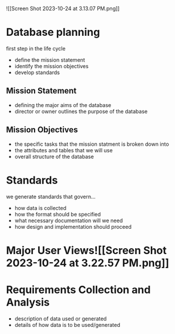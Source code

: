 ![[Screen Shot 2023-10-24 at 3.13.07 PM.png]]

# Database planning
first step in the life cycle 
- define the mission statement
- identify the mission objectives 
- develop standards 

## Mission Statement 
- defining the major aims of the database
- director or owner outlines the purpose of the database 

## Mission Objectives 
- the specific tasks that the mission statment is broken down into
- the attributes and tables that we will use 
- overall structure of the database

# Standards 
we generate standards that govern...
- how data is collected
- how the format should be specified
- what necessary documentation will we need
- how design and implementation should proceed 

# Major User Views![[Screen Shot 2023-10-24 at 3.22.57 PM.png]]

# Requirements Collection and Analysis
- description of data used or generated
- details of how data is to be used/generated 

